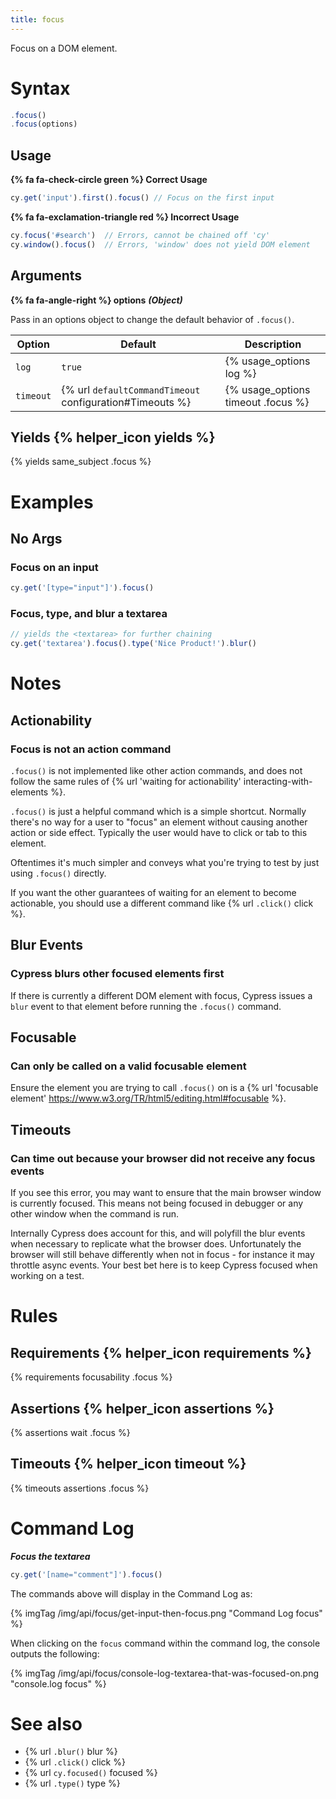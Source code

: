 ```yaml
---
title: focus
---
```


Focus on a DOM element.

# Syntax

```javascript
.focus()
.focus(options)
```

## Usage

**{% fa fa-check-circle green %} Correct Usage**

```javascript
cy.get('input').first().focus() // Focus on the first input
```

**{% fa fa-exclamation-triangle red %} Incorrect Usage**

```javascript
cy.focus('#search')  // Errors, cannot be chained off 'cy'
cy.window().focus()  // Errors, 'window' does not yield DOM element
```

## Arguments

**{% fa fa-angle-right %} options**  ***(Object)***

Pass in an options object to change the default behavior of `.focus()`.

Option | Default | Description
--- | --- | ---
`log` | `true` | {% usage_options log %}
`timeout` | {% url `defaultCommandTimeout` configuration#Timeouts %} | {% usage_options timeout .focus %}

## Yields {% helper_icon yields %}

{% yields same_subject .focus %}

# Examples

## No Args

### Focus on an input

```javascript
cy.get('[type="input"]').focus()
```

### Focus, type, and blur a textarea

```javascript
// yields the <textarea> for further chaining
cy.get('textarea').focus().type('Nice Product!').blur()
```

# Notes

## Actionability

### Focus is not an action command

`.focus()` is not implemented like other action commands, and does not follow the same rules of {% url 'waiting for actionability' interacting-with-elements %}.

`.focus()` is just a helpful command which is a simple shortcut. Normally there's no way for a user to "focus" an element without causing another action or side effect. Typically the user would have to click or tab to this element.

Oftentimes it's much simpler and conveys what you're trying to test by just using `.focus()` directly.

If you want the other guarantees of waiting for an element to become actionable, you should use a different command like {% url `.click()` click %}.

## Blur Events

### Cypress blurs other focused elements first

If there is currently a different DOM element with focus, Cypress issues a `blur` event to that element before running the `.focus()` command.

## Focusable

### Can only be called on a valid focusable element

Ensure the element you are trying to call `.focus()` on is a {% url 'focusable element' https://www.w3.org/TR/html5/editing.html#focusable %}.

## Timeouts

### Can time out because your browser did not receive any focus events

If you see this error, you may want to ensure that the main browser window is currently focused. This means not being focused in debugger or any other window when the command is run.

Internally Cypress does account for this, and will polyfill the blur events when necessary to replicate what the browser does. Unfortunately the browser will still behave differently when not in focus - for instance it may throttle async events. Your best bet here is to keep Cypress focused when working on a test.

# Rules

## Requirements {% helper_icon requirements %}

{% requirements focusability .focus %}

## Assertions {% helper_icon assertions %}

{% assertions wait .focus %}

## Timeouts {% helper_icon timeout %}

{% timeouts assertions .focus %}

# Command Log

***Focus the textarea***

```javascript
cy.get('[name="comment"]').focus()
```

The commands above will display in the Command Log as:

{% imgTag /img/api/focus/get-input-then-focus.png "Command Log focus" %}

When clicking on the `focus` command within the command log, the console outputs the following:

{% imgTag /img/api/focus/console-log-textarea-that-was-focused-on.png "console.log focus" %}

# See also

- {% url `.blur()` blur %}
- {% url `.click()` click %}
- {% url `cy.focused()` focused %}
- {% url `.type()` type %}
